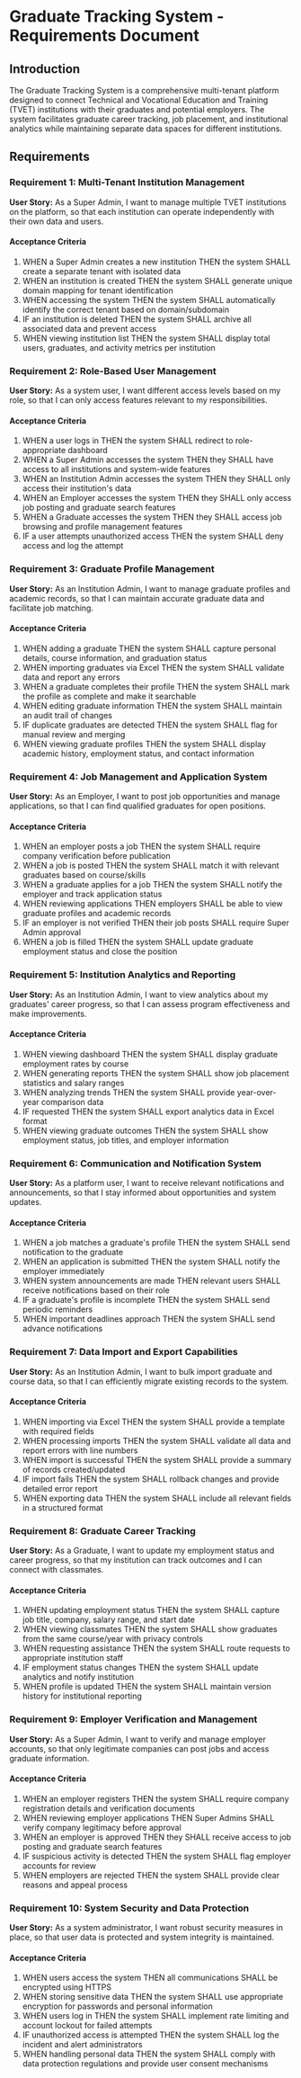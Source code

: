 # Graduate Tracking System - Requirements Document

## Introduction

The Graduate Tracking System is a comprehensive multi-tenant platform designed to connect Technical and Vocational Education and Training (TVET) institutions with their graduates and potential employers. The system facilitates graduate career tracking, job placement, and institutional analytics while maintaining separate data spaces for different institutions.

## Requirements

### Requirement 1: Multi-Tenant Institution Management

**User Story:** As a Super Admin, I want to manage multiple TVET institutions on the platform, so that each institution can operate independently with their own data and users.

#### Acceptance Criteria

1. WHEN a Super Admin creates a new institution THEN the system SHALL create a separate tenant with isolated data
2. WHEN an institution is created THEN the system SHALL generate unique domain mapping for tenant identification
3. WHEN accessing the system THEN the system SHALL automatically identify the correct tenant based on domain/subdomain
4. IF an institution is deleted THEN the system SHALL archive all associated data and prevent access
5. WHEN viewing institution list THEN the system SHALL display total users, graduates, and activity metrics per institution

### Requirement 2: Role-Based User Management

**User Story:** As a system user, I want different access levels based on my role, so that I can only access features relevant to my responsibilities.

#### Acceptance Criteria

1. WHEN a user logs in THEN the system SHALL redirect to role-appropriate dashboard
2. WHEN a Super Admin accesses the system THEN they SHALL have access to all institutions and system-wide features
3. WHEN an Institution Admin accesses the system THEN they SHALL only access their institution's data
4. WHEN an Employer accesses the system THEN they SHALL only access job posting and graduate search features
5. WHEN a Graduate accesses the system THEN they SHALL access job browsing and profile management features
6. IF a user attempts unauthorized access THEN the system SHALL deny access and log the attempt

### Requirement 3: Graduate Profile Management

**User Story:** As an Institution Admin, I want to manage graduate profiles and academic records, so that I can maintain accurate graduate data and facilitate job matching.

#### Acceptance Criteria

1. WHEN adding a graduate THEN the system SHALL capture personal details, course information, and graduation status
2. WHEN importing graduates via Excel THEN the system SHALL validate data and report any errors
3. WHEN a graduate completes their profile THEN the system SHALL mark the profile as complete and make it searchable
4. WHEN editing graduate information THEN the system SHALL maintain an audit trail of changes
5. IF duplicate graduates are detected THEN the system SHALL flag for manual review and merging
6. WHEN viewing graduate profiles THEN the system SHALL display academic history, employment status, and contact information

### Requirement 4: Job Management and Application System

**User Story:** As an Employer, I want to post job opportunities and manage applications, so that I can find qualified graduates for open positions.

#### Acceptance Criteria

1. WHEN an employer posts a job THEN the system SHALL require company verification before publication
2. WHEN a job is posted THEN the system SHALL match it with relevant graduates based on course/skills
3. WHEN a graduate applies for a job THEN the system SHALL notify the employer and track application status
4. WHEN reviewing applications THEN employers SHALL be able to view graduate profiles and academic records
5. IF an employer is not verified THEN their job posts SHALL require Super Admin approval
6. WHEN a job is filled THEN the system SHALL update graduate employment status and close the position

### Requirement 5: Institution Analytics and Reporting

**User Story:** As an Institution Admin, I want to view analytics about my graduates' career progress, so that I can assess program effectiveness and make improvements.

#### Acceptance Criteria

1. WHEN viewing dashboard THEN the system SHALL display graduate employment rates by course
2. WHEN generating reports THEN the system SHALL show job placement statistics and salary ranges
3. WHEN analyzing trends THEN the system SHALL provide year-over-year comparison data
4. IF requested THEN the system SHALL export analytics data in Excel format
5. WHEN viewing graduate outcomes THEN the system SHALL show employment status, job titles, and employer information

### Requirement 6: Communication and Notification System

**User Story:** As a platform user, I want to receive relevant notifications and announcements, so that I stay informed about opportunities and system updates.

#### Acceptance Criteria

1. WHEN a job matches a graduate's profile THEN the system SHALL send notification to the graduate
2. WHEN an application is submitted THEN the system SHALL notify the employer immediately
3. WHEN system announcements are made THEN relevant users SHALL receive notifications based on their role
4. IF a graduate's profile is incomplete THEN the system SHALL send periodic reminders
5. WHEN important deadlines approach THEN the system SHALL send advance notifications

### Requirement 7: Data Import and Export Capabilities

**User Story:** As an Institution Admin, I want to bulk import graduate and course data, so that I can efficiently migrate existing records to the system.

#### Acceptance Criteria

1. WHEN importing via Excel THEN the system SHALL provide a template with required fields
2. WHEN processing imports THEN the system SHALL validate all data and report errors with line numbers
3. WHEN import is successful THEN the system SHALL provide a summary of records created/updated
4. IF import fails THEN the system SHALL rollback changes and provide detailed error report
5. WHEN exporting data THEN the system SHALL include all relevant fields in a structured format

### Requirement 8: Graduate Career Tracking

**User Story:** As a Graduate, I want to update my employment status and career progress, so that my institution can track outcomes and I can connect with classmates.

#### Acceptance Criteria

1. WHEN updating employment status THEN the system SHALL capture job title, company, salary range, and start date
2. WHEN viewing classmates THEN the system SHALL show graduates from the same course/year with privacy controls
3. WHEN requesting assistance THEN the system SHALL route requests to appropriate institution staff
4. IF employment status changes THEN the system SHALL update analytics and notify institution
5. WHEN profile is updated THEN the system SHALL maintain version history for institutional reporting

### Requirement 9: Employer Verification and Management

**User Story:** As a Super Admin, I want to verify and manage employer accounts, so that only legitimate companies can post jobs and access graduate information.

#### Acceptance Criteria

1. WHEN an employer registers THEN the system SHALL require company registration details and verification documents
2. WHEN reviewing employer applications THEN Super Admins SHALL verify company legitimacy before approval
3. WHEN an employer is approved THEN they SHALL receive access to job posting and graduate search features
4. IF suspicious activity is detected THEN the system SHALL flag employer accounts for review
5. WHEN employers are rejected THEN the system SHALL provide clear reasons and appeal process

### Requirement 10: System Security and Data Protection

**User Story:** As a system administrator, I want robust security measures in place, so that user data is protected and system integrity is maintained.

#### Acceptance Criteria

1. WHEN users access the system THEN all communications SHALL be encrypted using HTTPS
2. WHEN storing sensitive data THEN the system SHALL use appropriate encryption for passwords and personal information
3. WHEN users log in THEN the system SHALL implement rate limiting and account lockout for failed attempts
4. IF unauthorized access is attempted THEN the system SHALL log the incident and alert administrators
5. WHEN handling personal data THEN the system SHALL comply with data protection regulations and provide user consent mechanisms